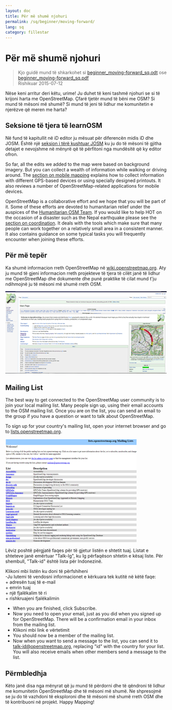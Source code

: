 ```yaml
---
layout: doc
title: Për më shumë njohuri
permalink: /sq/beginner/moving-forward/
lang: sq
category: fillestar
---
```


Për më shumë njohuri
===============

> Kjo guidë mund të shkarkohet si [beginner_moving-forward_sq.odt](/files/beginner_moving-forward_sq.odt) ose [beginner_moving-forward_sq.pdf](/files/beginner_moving-forward_sq.pdf)  
> Rishikuar 2015-07-12  

Nëse keni arritur deri këtu, urime! Ju duhet të keni tashmë njohuri se si të krijoni harta me OpenStreetMap. Çfarë tjetër mund të bëni me OSM? Si mund të mësoni më shumë? Si mund të jeni të lidhur me komunitetin e njerëzve që meren me harta?  

Seksione të tjera të learnOSM
---------------------------

Në fund të kapitullit në iD editor ju mësuat për diferencën midis iD dhe JOSM. Është një [seksion i tërë kushtuar JOSM](/sq/josm/) ku ju do të mësoni të gjitha detajet e nevojshme në mënyrë që të përfitoni nga mundësitë që ky editor ofron.  

So far, all the edits we added to the map were based on background imagery. But you can collect a wealth of information while walking or driving around. The [section on mobile mapping](/en/mobile-mapping/) explains how to collect information with different GPS-based devices or using specially designed printouts. It also reviews a number of OpenStreetMap-related applications for mobile devices.  

OpenStreetMap is a collaborative effort and we hope that you will be part of it. Some of these efforts are devoted to humanitarian relief under the auspices of the [Humanitarian OSM Team](http://hotosm.org). If you would like to help HOT on the occasion of a disaster such as the Nepal earthquake please see the [section on coordination](/en/coordination/). It deals with the tools which make sure that many people can work together on a relatively small area in a consistent manner. It also contains guidance on some typical tasks you will frequently encounter when joining these efforts.  


Për më tepër
----------

Ka shumë informacion rreth OpenStreetMap në [wiki.openstreetmap.org](http://wiki.openstreetmap.org/). Aty ju mund të gjeni informacion rreth projekteve të tjera të cilët janë të lidhur me OpenStreetMap dhe dokumente dhe punë praktike të cilat mund t'ju ndihmojnë ju të mësoni më shumë rreth OSM.  

![Wiki][]

<!-- gjithashtu më shumë informacion në këtë faqe sapo të përgatitet -->

Mailing List
------------

The best way to get connected to the OpenStreetMap user community is to join your local mailing list. Many people sign up, using their email accounts to the OSM mailing list. Once you are on the list, you can send an email to the group if you have a question or want to talk about OpenStreetMap.  

To sign up for your country's mailing list, open your internet browser and go to [lists.openstreetmap.org](http://lists.openstreetmap.org/).  

![Mailing list][]

Lëviz poshtë përgjatë faqes për të gjetur listën e shtetit tuaj. Listat e shteteve janë emërtuar "Talk-Ig", ku Ig përfaqëson shtetin e kësaj liste. Për shembull, "Talk-id" është lista për Indonezinë.  

Klikoni mbi listën ku doni të përfshiheni  
-Ju lutemi të vendosni informacionet e kërkuara tek kutitë në këtë faqe:  
    + adresën tuaj të e-mail  
    + emrin tuaj  
    + një fjalëkalim të ri  
    + rishkruajeni fjalëkalimin   
- When you are finished, click Subscribe.
- Now you need to open your email, just as you did when you signed up for OpenStreetMap. There will be a confirmation email in your inbox from the mailing list.  
- Klikoni mbi link e vërtetimit  
- You should now be a member of the mailing list.  
- Now when you want to send a message to the list, you can send it to [talk-id@openstreetmap.org](mailto:talk-id@openstreetmap.org), replacing "id" with the country for your list. You will also receive emails when other members send a message to the list.  

<!-- maybe expand and put this back later
MapOSMatic
----------

One such project is called MapOSMatic, which you can access through your
internet browser at [maposmatic.org](http://www.maposmatic.org/). This
is a simple tool for printing a map of any area you choose. It will
automatically create the map, along with a grid over the map, and an
index of locations that are included in the area.

![MapOSMatic][]
-->


Përmbledhja 
-------

Këto janë disa nga mënyrat që ju mund të përdorni dhe të qëndroni të lidhur me komunitetin OpenStreetMap dhe të mësoni më shumë. Ne shpresojmë se ju do të vazhdoni të eksploroni dhe të mësoni më shumë rreth OSM dhe të kontribuoni në projekt. Happy Mapping!


[MapOSMatic]: /images/beginner/maposmatic-homepage.png
[Wiki]: /images/beginner/osm-wiki.png
[Mailing list]: /images/beginner/osm-mailing-lists.png